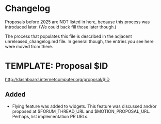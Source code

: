 # Changelog

Proposals before 2025 are NOT listed in here, because this process was
introduced later. (We could back fill those later though.)

The process that populates this file is described in the adjacent
unreleased_changelog.md file. In general though, the entries you see here were
moved from there.


# TEMPLATE: Proposal $ID

http://dashboard.internetcomputer.org/proposal/$ID

## Added

* Flying feature was added to widgets. This feature was discussed and/or
  proposed at $FORUM_THREAD_URL and $MOTION_PROPOSAL_URL. Perhaps, list
  implementation PR URLs.
